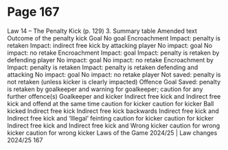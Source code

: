 # Page 167

Law 14 – The Penalty Kick (p. 129)
3. Summary table
Amended text
Outcome of the penalty kick
Goal No goal
Encroachment Impact: penalty is retaken Impact: indirect free kick
by attacking player No impact: goal No impact: no retake
Encroachment Impact: goal Impact: penalty is retaken
by defending player No impact: goal No impact: no retake
Encroachment by
Impact: penalty is retaken Impact: penalty is retaken
defending and attacking
No impact: goal No impact: no retake
player
Not saved: penalty is not
retaken (unless kicker is
clearly impacted)
Offence
Goal Saved: penalty is retaken
by goalkeeper
and warning for goalkeeper;
caution for any further
offence(s)
Goalkeeper and kicker Indirect free kick and Indirect free kick and
offend at the same time caution for kicker caution for kicker
Ball kicked
Indirect free kick Indirect free kick
backwards
Indirect free kick and Indirect free kick and
‘Illegal’ feinting
caution for kicker caution for kicker
Indirect free kick and Indirect free kick and
Wrong kicker
caution for wrong kicker caution for wrong kicker
Laws of the Game 2024/25 | Law changes 2024/25 167
